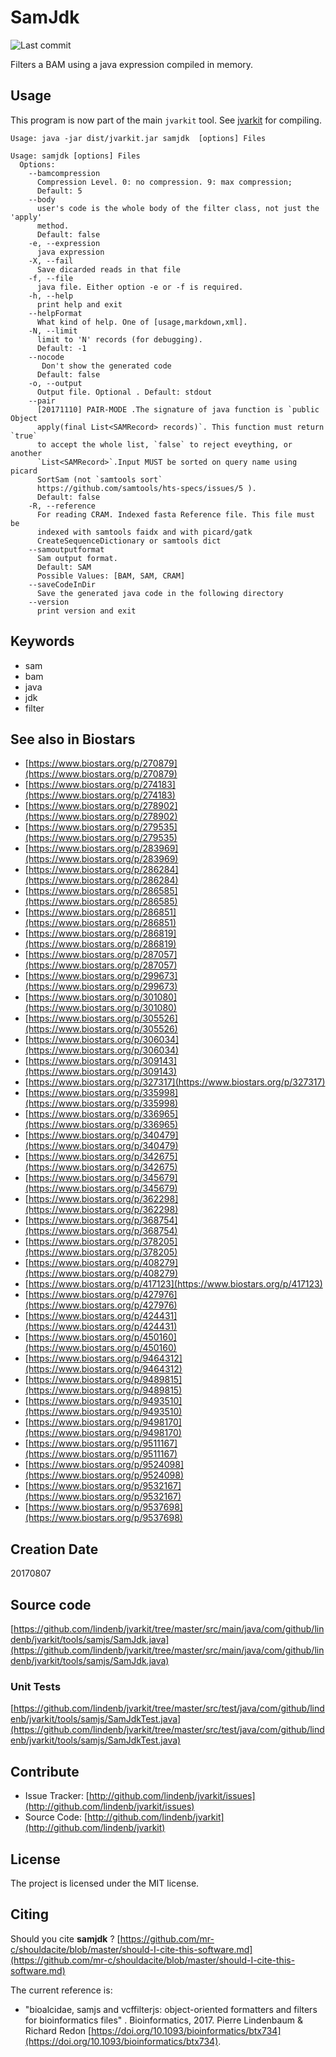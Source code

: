# SamJdk

![Last commit](https://img.shields.io/github/last-commit/lindenb/jvarkit.png)

Filters a BAM using a java expression compiled in memory.


## Usage


This program is now part of the main `jvarkit` tool. See [jvarkit](JvarkitCentral.md) for compiling.


```
Usage: java -jar dist/jvarkit.jar samjdk  [options] Files

Usage: samjdk [options] Files
  Options:
    --bamcompression
      Compression Level. 0: no compression. 9: max compression;
      Default: 5
    --body
      user's code is the whole body of the filter class, not just the 'apply' 
      method. 
      Default: false
    -e, --expression
      java expression
    -X, --fail
      Save dicarded reads in that file
    -f, --file
      java file. Either option -e or -f is required.
    -h, --help
      print help and exit
    --helpFormat
      What kind of help. One of [usage,markdown,xml].
    -N, --limit
      limit to 'N' records (for debugging).
      Default: -1
    --nocode
       Don't show the generated code
      Default: false
    -o, --output
      Output file. Optional . Default: stdout
    --pair
      [20171110] PAIR-MODE .The signature of java function is `public Object 
      apply(final List<SAMRecord> records)`. This function must return `true` 
      to accept the whole list, `false` to reject eveything, or another 
      `List<SAMRecord>`.Input MUST be sorted on query name using picard 
      SortSam (not `samtools sort` 
      https://github.com/samtools/hts-specs/issues/5 ).
      Default: false
    -R, --reference
      For reading CRAM. Indexed fasta Reference file. This file must be 
      indexed with samtools faidx and with picard/gatk 
      CreateSequenceDictionary or samtools dict
    --samoutputformat
      Sam output format.
      Default: SAM
      Possible Values: [BAM, SAM, CRAM]
    --saveCodeInDir
      Save the generated java code in the following directory
    --version
      print version and exit

```


## Keywords

 * sam
 * bam
 * java
 * jdk
 * filter



## See also in Biostars

 * [https://www.biostars.org/p/270879](https://www.biostars.org/p/270879)
 * [https://www.biostars.org/p/274183](https://www.biostars.org/p/274183)
 * [https://www.biostars.org/p/278902](https://www.biostars.org/p/278902)
 * [https://www.biostars.org/p/279535](https://www.biostars.org/p/279535)
 * [https://www.biostars.org/p/283969](https://www.biostars.org/p/283969)
 * [https://www.biostars.org/p/286284](https://www.biostars.org/p/286284)
 * [https://www.biostars.org/p/286585](https://www.biostars.org/p/286585)
 * [https://www.biostars.org/p/286851](https://www.biostars.org/p/286851)
 * [https://www.biostars.org/p/286819](https://www.biostars.org/p/286819)
 * [https://www.biostars.org/p/287057](https://www.biostars.org/p/287057)
 * [https://www.biostars.org/p/299673](https://www.biostars.org/p/299673)
 * [https://www.biostars.org/p/301080](https://www.biostars.org/p/301080)
 * [https://www.biostars.org/p/305526](https://www.biostars.org/p/305526)
 * [https://www.biostars.org/p/306034](https://www.biostars.org/p/306034)
 * [https://www.biostars.org/p/309143](https://www.biostars.org/p/309143)
 * [https://www.biostars.org/p/327317](https://www.biostars.org/p/327317)
 * [https://www.biostars.org/p/335998](https://www.biostars.org/p/335998)
 * [https://www.biostars.org/p/336965](https://www.biostars.org/p/336965)
 * [https://www.biostars.org/p/340479](https://www.biostars.org/p/340479)
 * [https://www.biostars.org/p/342675](https://www.biostars.org/p/342675)
 * [https://www.biostars.org/p/345679](https://www.biostars.org/p/345679)
 * [https://www.biostars.org/p/362298](https://www.biostars.org/p/362298)
 * [https://www.biostars.org/p/368754](https://www.biostars.org/p/368754)
 * [https://www.biostars.org/p/378205](https://www.biostars.org/p/378205)
 * [https://www.biostars.org/p/408279](https://www.biostars.org/p/408279)
 * [https://www.biostars.org/p/417123](https://www.biostars.org/p/417123)
 * [https://www.biostars.org/p/427976](https://www.biostars.org/p/427976)
 * [https://www.biostars.org/p/424431](https://www.biostars.org/p/424431)
 * [https://www.biostars.org/p/450160](https://www.biostars.org/p/450160)
 * [https://www.biostars.org/p/9464312](https://www.biostars.org/p/9464312)
 * [https://www.biostars.org/p/9489815](https://www.biostars.org/p/9489815)
 * [https://www.biostars.org/p/9493510](https://www.biostars.org/p/9493510)
 * [https://www.biostars.org/p/9498170](https://www.biostars.org/p/9498170)
 * [https://www.biostars.org/p/9511167](https://www.biostars.org/p/9511167)
 * [https://www.biostars.org/p/9524098](https://www.biostars.org/p/9524098)
 * [https://www.biostars.org/p/9532167](https://www.biostars.org/p/9532167)
 * [https://www.biostars.org/p/9537698](https://www.biostars.org/p/9537698)



## Creation Date

20170807

## Source code 

[https://github.com/lindenb/jvarkit/tree/master/src/main/java/com/github/lindenb/jvarkit/tools/samjs/SamJdk.java](https://github.com/lindenb/jvarkit/tree/master/src/main/java/com/github/lindenb/jvarkit/tools/samjs/SamJdk.java)

### Unit Tests

[https://github.com/lindenb/jvarkit/tree/master/src/test/java/com/github/lindenb/jvarkit/tools/samjs/SamJdkTest.java](https://github.com/lindenb/jvarkit/tree/master/src/test/java/com/github/lindenb/jvarkit/tools/samjs/SamJdkTest.java)


## Contribute

- Issue Tracker: [http://github.com/lindenb/jvarkit/issues](http://github.com/lindenb/jvarkit/issues)
- Source Code: [http://github.com/lindenb/jvarkit](http://github.com/lindenb/jvarkit)

## License

The project is licensed under the MIT license.

## Citing

Should you cite **samjdk** ? [https://github.com/mr-c/shouldacite/blob/master/should-I-cite-this-software.md](https://github.com/mr-c/shouldacite/blob/master/should-I-cite-this-software.md)

The current reference is:

 * "bioalcidae, samjs and vcffilterjs: object-oriented formatters and filters for bioinformatics files" . Bioinformatics, 2017. Pierre Lindenbaum & Richard Redon  [https://doi.org/10.1093/bioinformatics/btx734](https://doi.org/10.1093/bioinformatics/btx734).


